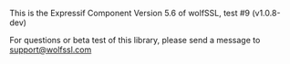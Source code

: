 This is the Expressif Component Version 5.6 of wolfSSL, test #9 (v1.0.8-dev)

For questions or beta test of this library, please send a message to support@wolfssl.com

